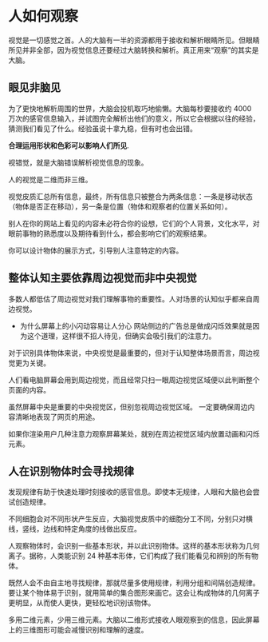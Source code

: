 # 人如何观察

视觉是一切感觉之首。人的大脑有一半的资源都用于接收和解析眼睛所见。但眼睛所见并非全部，因为视觉信息还要经过大脑转换和解析。真正用来“观察”的其实是大脑。

## 眼见非脑见

为了更快地解析周围的世界，大脑会投机取巧地偷懒。大脑每秒要接收约 4000 万次的感官信息输入，并试图完全解析出他们的意义，所以它会根据以往的经验，猜测我们看见了什么。经验虽说十拿九稳，但有时也会出错。

**合理运用形状和色彩可以影响人们所见**.

视错觉，就是大脑错误解析视觉信息的现象。

人的视觉是二维而非三维。

视觉皮质汇总所有信息，最终，所有信息只被整合为两条信息：一条是移动状态（物体是否正在移动），另一条是位置（物体和观察者的位置关系如何）。

别人在你的网站上看见的内容未必符合你的设想，它们的个人背景，文化水平，对眼前事物的熟悉度以及期待看到什么，都会影响它们的观察结果。

你可以设计物体的展示方式，引导别人注意特定的内容。

## 整体认知主要依靠周边视觉而非中央视觉

多数人都低估了周边视觉对我们理解事物的重要性。人对场景的认知似乎都来自周边视觉。

- 为什么屏幕上的小闪动容易让人分心
  网站侧边的广告总是做成闪烁效果就是因为这个道理，这样很不招人待见，但确实会吸引我们的注意力。

对于识别具体物体来说，中央视觉是最重要的，但对于认知整体场景而言，周边视觉更为关键。

人们看电脑屏幕会用到周边视觉，而且经常只扫一眼周边视觉区域便以此判断整个页面的内容。

虽然屏幕中央是重要的中央视觉区，但别忽视周边视觉区域。 一定要确保周边内容清晰地表现了网页的用途。

如果你渲染用户几种注意力观察屏幕某处，就别在周边视觉区域内放置动画和闪烁元素。

## 人在识别物体时会寻找规律

发现规律有助于快速处理时刻接收的感官信息。即使本无规律，人眼和大脑也会尝试创造规律。

不同细胞会对不同形状产生反应，大脑视觉皮质中的细胞分工不同，分别只对横线，竖线，边线和特定角度的线做出反应。

人观察物体时，会识别一些基本形状，并以此识别物体。这样的基本形状称为几何离子。据称，人类能识别 24 种基本形体，它们构成了我们能看见和辨别的所有物体。

既然人会不由自主地寻找规律，那就尽量多使用规律，利用分组和间隔创造规律。
要让某个物体易于识别，就用简单的集合图形来画它。这会让构成物体的几何离子更明显，从而使人更快，更轻松地识别该物体。

多用二维元素，少用三维元素。大脑以二维形式接收人眼观察到的信息，因此屏幕上的三维图形可能会减慢识别和理解的速度。
